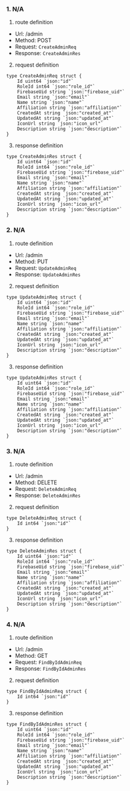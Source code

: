 ### 1. N/A

1. route definition

- Url: /admin
- Method: POST
- Request: `CreateAdminReq`
- Response: `CreateAdminRes`

2. request definition



```golang
type CreateAdminReq struct {
	Id uint64 `json:"id"`
	RoleId int64 `json:"role_id"`
	FirebaseUid string `json:"firebase_uid"`
	Email string `json:"email"`
	Name string `json:"name"`
	Affiliation string `json:"affiliation"`
	CreatedAt string `json:"created_at"`
	UpdatedAt string `json:"updated_at"`
	IconUrl string `json:"icon_url"`
	Description string `json:"description"`
}
```


3. response definition



```golang
type CreateAdminRes struct {
	Id uint64 `json:"id"`
	RoleId int64 `json:"role_id"`
	FirebaseUid string `json:"firebase_uid"`
	Email string `json:"email"`
	Name string `json:"name"`
	Affiliation string `json:"affiliation"`
	CreatedAt string `json:"created_at"`
	UpdatedAt string `json:"updated_at"`
	IconUrl string `json:"icon_url"`
	Description string `json:"description"`
}
```

### 2. N/A

1. route definition

- Url: /admin
- Method: PUT
- Request: `UpdateAdminReq`
- Response: `UpdateAdminRes`

2. request definition



```golang
type UpdateAdminReq struct {
	Id uint64 `json:"id"`
	RoleId int64 `json:"role_id"`
	FirebaseUid string `json:"firebase_uid"`
	Email string `json:"email"`
	Name string `json:"name"`
	Affiliation string `json:"affiliation"`
	CreatedAt string `json:"created_at"`
	UpdatedAt string `json:"updated_at"`
	IconUrl string `json:"icon_url"`
	Description string `json:"description"`
}
```


3. response definition



```golang
type UpdateAdminRes struct {
	Id uint64 `json:"id"`
	RoleId int64 `json:"role_id"`
	FirebaseUid string `json:"firebase_uid"`
	Email string `json:"email"`
	Name string `json:"name"`
	Affiliation string `json:"affiliation"`
	CreatedAt string `json:"created_at"`
	UpdatedAt string `json:"updated_at"`
	IconUrl string `json:"icon_url"`
	Description string `json:"description"`
}
```

### 3. N/A

1. route definition

- Url: /admin
- Method: DELETE
- Request: `DeleteAdminReq`
- Response: `DeleteAdminRes`

2. request definition



```golang
type DeleteAdminReq struct {
	Id int64 `json:"id"`
}
```


3. response definition



```golang
type DeleteAdminRes struct {
	Id uint64 `json:"id"`
	RoleId int64 `json:"role_id"`
	FirebaseUid string `json:"firebase_uid"`
	Email string `json:"email"`
	Name string `json:"name"`
	Affiliation string `json:"affiliation"`
	CreatedAt string `json:"created_at"`
	UpdatedAt string `json:"updated_at"`
	IconUrl string `json:"icon_url"`
	Description string `json:"description"`
}
```

### 4. N/A

1. route definition

- Url: /admin
- Method: GET
- Request: `FindByIdAdminReq`
- Response: `FindByIdAdminRes`

2. request definition



```golang
type FindByIdAdminReq struct {
	Id int64 `json:"id"`
}
```


3. response definition



```golang
type FindByIdAdminRes struct {
	Id uint64 `json:"id"`
	RoleId int64 `json:"role_id"`
	FirebaseUid string `json:"firebase_uid"`
	Email string `json:"email"`
	Name string `json:"name"`
	Affiliation string `json:"affiliation"`
	CreatedAt string `json:"created_at"`
	UpdatedAt string `json:"updated_at"`
	IconUrl string `json:"icon_url"`
	Description string `json:"description"`
}
```

